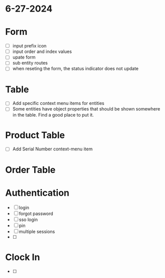 # 6-27-2024

# Form

- [ ] input prefix icon
- [ ] input order and index values
- [ ] upate form
- [ ] sub entity routes
- [ ] when reseting the form, the status indicator does not update

# Table

- [ ] Add specific context menu items for entities
- [ ] Some entities have object properties that should be shown somewhere in the table. Find a good place to put it.

# Product Table

- [ ] Add Serial Number context-menu item

# Order Table

# Authentication

- [ ] login
- [ ] forgot password
- [ ] sso login
- [ ] pin
- [ ] multiple sessions
- [ ]

# Clock In

- [ ]
